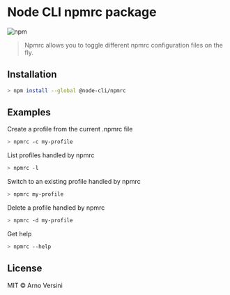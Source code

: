 # Node CLI npmrc package

![npm](https://img.shields.io/npm/v/@node-cli/npmrc?label=version&logo=npm)

> Npmrc allows you to toggle different npmrc configuration files on the fly.

## Installation

```sh
> npm install --global @node-cli/npmrc
```

## Examples

Create a profile from the current .npmrc file

```sh
> npmrc -c my-profile
```

List profiles handled by npmrc

```sh
> npmrc -l
```

Switch to an existing profile handled by npmrc

```sh
> npmrc my-profile
```

Delete a profile handled by npmrc

```sh
> npmrc -d my-profile
```

Get help

```sh
> npmrc --help
```

## License

MIT © Arno Versini
